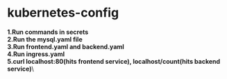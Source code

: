 # kubernetes-config
**1.Run commands in secrets**\
**2.Run the mysql.yaml file**\
**3.Run frontend.yaml and backend.yaml**\
**4.Run ingress.yaml**\
**5.curl localhost:80(hits frontend service), localhost/count(hits backend service)**\
